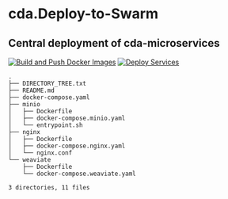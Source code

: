 # cda.Deploy-to-Swarm
## Central deployment of cda-microservices
 
[![Build and Push Docker Images](https://github.com/Cdaprod/cda-deploy-to-swarm/actions/workflows/build-latest.yml/badge.svg)](https://github.com/Cdaprod/cda-deploy-to-swarm/actions/workflows/build-latest.yml)
[![Deploy Services](https://github.com/Cdaprod/cda-deploy-to-swarm/actions/workflows/deploy-latest.yml/badge.svg)](https://github.com/Cdaprod/cda-deploy-to-swarm/actions/workflows/deploy-latest.yml)

<!-- DIRECTORY_TREE_START -->
```
.
├── DIRECTORY_TREE.txt
├── README.md
├── docker-compose.yaml
├── minio
│   ├── Dockerfile
│   ├── docker-compose.minio.yaml
│   └── entrypoint.sh
├── nginx
│   ├── Dockerfile
│   ├── docker-compose.nginx.yaml
│   └── nginx.conf
└── weaviate
    ├── Dockerfile
    └── docker-compose.weaviate.yaml

3 directories, 11 files

```
<!-- DIRECTORY_TREE_END -->